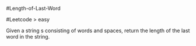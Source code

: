 #Length-of-Last-Word

#Leetcode > easy

Given a string s consisting of words and spaces, return the length of the last word in the string.
